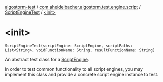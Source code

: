 [algostorm-test](../../index.md) / [com.aheidelbacher.algostorm.test.engine.script](../index.md) / [ScriptEngineTest](index.md) / [&lt;init&gt;](.)

# &lt;init&gt;

`ScriptEngineTest(scriptEngine: ScriptEngine, scriptPaths: List<String>, voidFunctionName: String, resultFunctionName: String)`

An abstract test class for a [ScriptEngine](#).

In order to test common functionality to all script engines, you may
implement this class and provide a concrete script engine instance to test.

